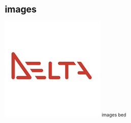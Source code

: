 # images
![image](https://github.com/tgineer/images/blob/main/images/202210192206519.jpg)
images bed
